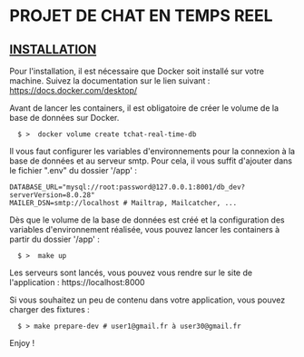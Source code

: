 # __PROJET DE CHAT EN TEMPS REEL__ ###

## <u>INSTALLATION</u> ##

Pour l'installation, il est nécessaire que Docker soit installé sur votre machine.
Suivez la documentation sur le lien suivant : https://docs.docker.com/desktop/

Avant de lancer les containers, il est obligatoire de créer le volume de la base de données sur Docker.

```shell
  $ >  docker volume create tchat-real-time-db
```

Il vous faut configurer les variables d'environnements pour la connexion à la base de données et au serveur smtp.
Pour cela, il vous suffit d'ajouter dans le fichier ".env" du dossier '/app' :

```dotenv
DATABASE_URL="mysql://root:password@127.0.0.1:8001/db_dev?serverVersion=8.0.28"
MAILER_DSN=smtp://localhost # Mailtrap, Mailcatcher, ...
```

Dès que le volume de la base de données est créé et la configuration des variables d'environnement réalisée,
vous pouvez lancer les containers à partir du dossier '/app' :
```shell
  $ >  make up
```

Les serveurs sont lancés, vous pouvez vous rendre sur le site de l'application :
https://localhost:8000

Si vous souhaitez un peu de contenu dans votre application, vous pouvez charger des fixtures :

```shell
  $ > make prepare-dev # user1@gmail.fr à user30@gmail.fr
```

Enjoy !
